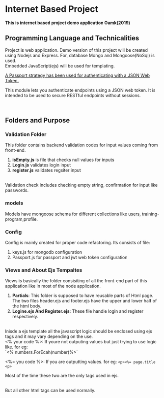 # Internet Based Project #

**This is internet based project demo application Oamk(2019)**<br>

## Programming Language and Technicalities
 Project is web application. Demo version of this project will be created using Nodejs and Express. For, database Mongo and Mongoose(NoSql) is used. <br>
 Embedded JavaScript(ejs) will be used for templating. <br>

[A Passport strategy has been used for authenticating with a JSON Web Token.](https://www.npmjs.com/package/passport-jwt)<br>

This module lets you authenticate endpoints using a JSON web token. It is intended to be used to secure RESTful endpoints without sessions.

<br>

## Folders and Purpose ##

### Validation Folder ###
This folder contains backend validation codes for input values coming from front-end.

 1. **isEmpty.js** is file that checks null values for inputs
 2. **Login.js** validates login input
 3. **register.js** validates regsiter input
 <br>
 Validation check includes checking empty string, confirmation for input like passwords.
 <br>

 ### models ###
 Models have mongoose schema for different collections like users, training-program,profile.

 ### Config ###
 Config is mainly created for proper code refactoring. Its consists of file:<br>
 1.  keys.js for mongodb configuration 
 2. Passport.js for passport and jwt web token configuration 


### Views and About Ejs Tempaltes ###

Views is basically the folder consisiting of all the front-end part of this application like in most of the node application.<br>
 1. **Partials**: This folder is supposed to have reusable parts of Html page. The two files header.ejs and footer.ejs have the upper and lower half of the html body.
 2. **Logine.ejs And Register.ejs**: These file handle login and register respectively.

<br>
 Inisde a ejs template all the javascript logic should be enclosed using ejs tags and it may vary depending on the use. <br>
 <% your code %>: If youre not outputing values but just trying to use logic like. for eg:<br>
 `<% numbers.ForEcah(number)%>` 

 <%= you code %>: If you are outputting values. for eg: 
 `<p><%= page.title <p>`

 Most of the time these two are the only tags used in ejs.

 <br>
 But all other html tags can be used normally.